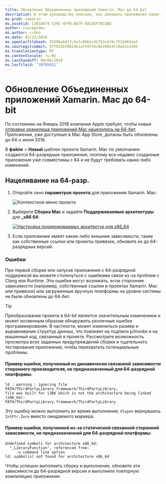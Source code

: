 ```yaml
---
title: Обновление Объединенных приложений Xamarin. Mac до 64-bit
description: В этом руководство описано, как обновить приложения Xamarin. Mac до версии 64. В нем также приводятся примеры ошибок, которые могут возникнуть при внесении этого изменения.
ms.prod: xamarin
ms.assetid: C3810A74-539C-4FFB-B47F-68CA5F7BCDAD
author: conceptdev
ms.author: crdun
ms.date: 02/22/2018
ms.openlocfilehash: 5539bab417c5efc0064cd1753cb74c7524463ee5
ms.sourcegitcommit: 57f815bf0024b1afe9754c0e28054fc0a53ce302
ms.translationtype: MT
ms.contentlocale: ru-RU
ms.lasthandoff: 09/06/2019
ms.locfileid: "70765911"
---
```

# <a name="updating-xamarinmac-unified-applications-to-64-bit"></a>Обновление Объединенных приложений Xamarin. Mac до 64-bit

По состоянию на Январь 2018 компания Apple требует, чтобы новые [отправки хранилища приложений Mac нацелились на 64-бит](https://developer.apple.com/news/?id=06282017a). Приложения, уже доступные в Mac App Store, должны быть обновлены до 64-х июня 2018.

В **файле** > **Новый** шаблон проекта Xamarin. Mac по умолчанию создаются 64-разрядные приложения, поэтому все недавно созданные приложения уже совместимы с 64 и не будут требовать каких-либо изменений.

## <a name="targeting-64-bit"></a>Нацеливание на 64-разр.

1. Откройте окно **параметров проекта** для приложения Xamarin. Mac:

   ![Контекстное меню проекта](mac-64-bit-images/1-contextual_menu-vsmac.png "Контекстное меню проекта")

2. Выберите **Сборка Mac** и задайте **Поддерживаемые архитектуры** для **\_x86 64**:

   [![Настройка поддерживаемых архитектур для x86_64](mac-64-bit-images/2-project_options-vsmac.png "Настройка поддерживаемых архитектур для x86_64")](mac-64-bit-images/2-project_options-vsmac-large.png#lightbox)

3. Если приложение имеет какие-либо внешние зависимости, такие как собственные ссылки или проекты привязки, обновите их до 64-разрядных версий.

### <a name="errors"></a>Ошибки

При первой сборке или запуске приложения с 64-разрядной поддержкой вы можете столкнуться с ошибками связи из-за проблем с Clang или Runtime. Эти ошибки могут возникать, если сторонние зависимости (например, собственные ссылки в проектах Xamarin. Mac или привязок) или загруженные вручную платформы на уровне системы не были обновлены до 64-бит.

> [!TIP]
> Преобразование проекта в 64-bit является значительным изменением и может косвенным образом обнаружить различные ошибки программирования. В частности, может измениться размер и выравнивание структур данных, что повлияет на подписи p/Invoke и на машинный код, связанный в проекте. Рассмотрите возможность просмотра всех заданных предупреждений сборки и тщательного тестирования приложения, чтобы перехватить потенциальные проблемы.

#### <a name="example-error-resulting-from-a-dynamically-linked-third-party-dependency-that-does-not-target-64-bit"></a>Пример ошибки, полученный из динамически связанной зависимости стороннего производителя, не предназначенный для 64-разрядной платформы:

```console
ld : warning : ignoring file PATH/ThirdPartyLibrary.framework/ThirdPartyLibrary, 
file was built for i386 which is not the architecture being linked (x86_64): 
PATH/ThirdPartyLibrary.framework/ThirdPartyLibrary 
```

Эту ошибку можно выполнить во время выполнения, `dlopen` вернувшись `IntPtr.Zero` вместо ожидаемого маркера.

#### <a name="example-error-resulting-from-a-statically-linked-third-party-dependency-that-does-not-target-64-bit"></a>Пример ошибки, полученной из-за статической связанной сторонней зависимости, не предназначенной для 64-разрядной платформы:

```console
Undefined symbols for architecture x86_64:
  "_LibraryFunction", referenced from:
     -u command line option
ld: symbol(s) not found for architecture x86_64 
```

Чтобы успешно выполнить сборку и выполнение, обновите эти зависимости до 64-разрядной версии и выполните повторную компиляцию приложения.
